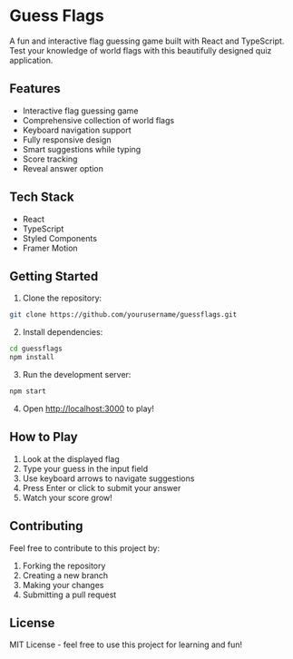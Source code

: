 # Guess Flags

A fun and interactive flag guessing game built with React and TypeScript. Test your knowledge of world flags with this beautifully designed quiz application.

## Features

- Interactive flag guessing game
- Comprehensive collection of world flags
- Keyboard navigation support
- Fully responsive design
- Smart suggestions while typing
- Score tracking
- Reveal answer option

## Tech Stack

- React
- TypeScript
- Styled Components
- Framer Motion

## Getting Started

1. Clone the repository:
```bash
git clone https://github.com/yourusername/guessflags.git
```

2. Install dependencies:
```bash
cd guessflags
npm install
```

3. Run the development server:
```bash
npm start
```

4. Open [http://localhost:3000](http://localhost:3000) to play!

## How to Play

1. Look at the displayed flag
2. Type your guess in the input field
3. Use keyboard arrows to navigate suggestions
4. Press Enter or click to submit your answer
5. Watch your score grow!

## Contributing

Feel free to contribute to this project by:
1. Forking the repository
2. Creating a new branch
3. Making your changes
4. Submitting a pull request

## License

MIT License - feel free to use this project for learning and fun!
